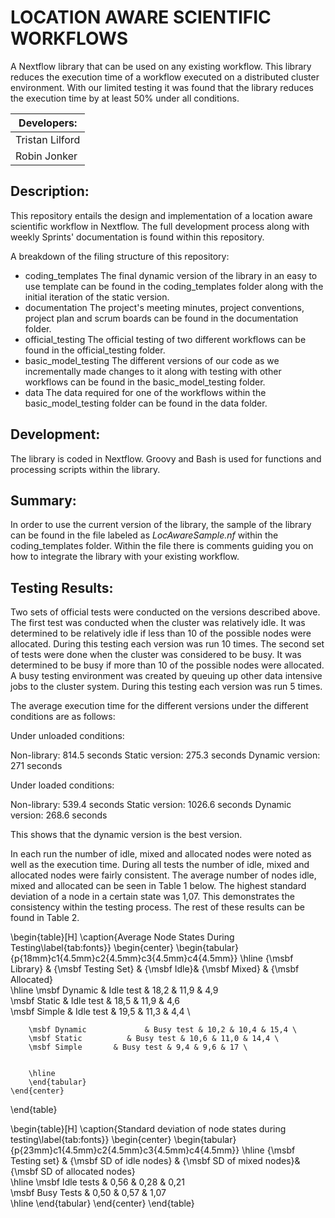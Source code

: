# **LOCATION AWARE SCIENTIFIC WORKFLOWS**

A Nextflow library that can be used on any existing workflow. This library reduces the execution time of a workflow executed on a distributed cluster environment. With our limited testing it was found that the library reduces the execution time by at least 50% under all conditions.

| Developers: |
| ----------- |
| Tristan Lilford | 
| Robin Jonker | 

## **Description:**
This repository entails the design and implementation of a location aware scientific workflow in Nextflow. The full development process along with weekly Sprints' documentation is found within this repository.

A breakdown of the filing structure of this repository:

- coding_templates
The final dynamic version of the library in an easy to use template can be found in the coding_templates folder along with the initial iteration of the static version.
- documentation
The project's meeting minutes, project conventions, project plan and scrum boards can be found in the documentation folder.
- official_testing
The official testing of two different workflows can be found in the official_testing folder.
- basic_model_testing
The different versions of our code as we incrementally made changes to it along with testing with other workflows can be found in the basic_model_testing folder.
- data
The data required for one of the workflows within the basic_model_testing folder can be found in the data folder.

## **Development:**

The library is coded in Nextflow. Groovy and Bash is used for functions and processing scripts within the library.

## **Summary:**

In order to use the current version of the library, the sample of the library can be found in the file labeled as *LocAwareSample.nf* within the coding_templates folder. Within the file there is comments guiding you on how to integrate the library with your existing workflow.

## **Testing Results:**

Two sets of official tests were conducted on the versions described above. The first test was conducted when the cluster was relatively idle. It was determined to be relatively idle if less than 10 of the possible nodes were allocated. During this testing each version was run 10 times. The second set of tests were done when the cluster was considered to be busy. It was determined to be busy if more than 10 of the possible nodes were allocated.  A busy testing environment was created by queuing up other data intensive jobs to the cluster system. During this testing each version was run 5 times. 

The average execution time for the different versions under the different conditions are as follows:

Under unloaded conditions:

Non-library: 814.5 seconds
Static version: 275.3 seconds
Dynamic version: 271 seconds

Under loaded conditions:

Non-library: 539.4 seconds
Static version: 1026.6 seconds
Dynamic version: 268.6 seconds

This shows that the dynamic version is the best version.

In each run the number of idle, mixed and allocated nodes were noted as well as the execution time. During all tests the number of idle, mixed and allocated nodes were fairly consistent. The average number of nodes idle, mixed and allocated can be seen in Table 1 below. The highest standard deviation of a node in a certain state was 1,07. This demonstrates the consistency within the testing process. The rest of these results can be found in Table 2.

\begin{table}[H]
    \caption{Average Node States During Testing\label{tab:fonts}}
    \begin{center}
        \begin{tabular}{p{18mm}c1{4.5mm}c2{4.5mm}c3{4.5mm}c4{4.5mm}}
        \hline
               {\msbf Library}       &     {\msbf Testing Set}   &   {\msbf Idle}&     {\msbf Mixed}   &   {\msbf Allocated} \
        \hline
        \msbf Dynamic             & Idle test & 18,2 & 11,9 & 4,9 \
        \msbf Static          & Idle test & 18,5 & 11,9 & 4,6 \
        \msbf Simple       & Idle test & 19,5 & 11,3 & 4,4 \

        \msbf Dynamic             & Busy test & 10,2 & 10,4 & 15,4 \
        \msbf Static          & Busy test & 10,6 & 11,0 & 14,4 \
        \msbf Simple       & Busy test & 9,4 & 9,6 & 17 \


        \hline
        \end{tabular}
    \end{center}
\end{table}

\begin{table}[H]
    \caption{Standard deviation of node states during testing\label{tab:fonts}}
    \begin{center}
        \begin{tabular}{p{23mm}c1{4.5mm}c2{4.5mm}c3{4.5mm}c4{4.5mm}}
        \hline
               {\msbf Testing set}       &     {\msbf SD of idle nodes}   &   {\msbf SD of mixed nodes}&     {\msbf SD of allocated nodes}\
        \hline
        \msbf Idle tests             & 0,56 & 0,28 & 0,21  \
        \msbf Busy Tests          & 0,50 & 0,57 & 1,07 \
        \hline
        \end{tabular}
    \end{center}
\end{table}